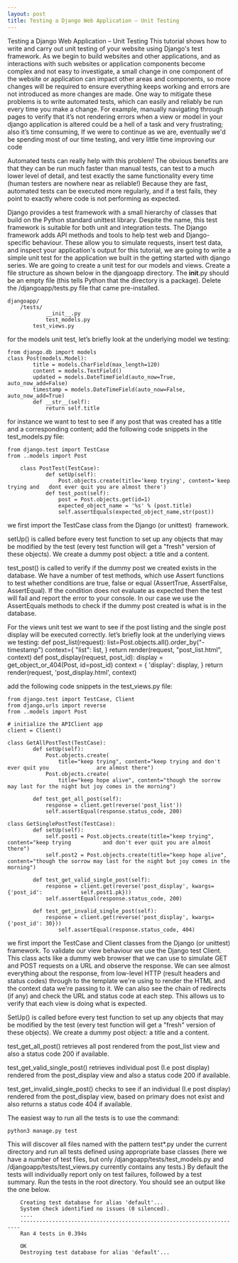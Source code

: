```yaml
---
layout: post
title: Testing a Django Web Application – Unit Testing
---
```

Testing a Django Web Application – Unit Testing
This tutorial shows how to write and carry out unit testing of your website using Django's test framework. As we begin to build websites and other applications, and as interactions with such websites or application components become complex and not easy to investigate,  a small change in one component of the website or application can impact other areas and components, so more changes will be required to ensure everything keeps working and errors are not introduced as more changes are made.  One way to mitigate these problems is to write automated tests, which can easily and reliably be run every time you make a change. For example, manually navigating through pages to verify that it’s not rendering errors when a view  or model in your django application is altered could be a hell of a task and very frustrating; also it’s time consuming,  If we were to continue as we are, eventually we'd be spending most of our time testing, and very little time improving our code

Automated tests can really help with this problem! The obvious benefits are that they can be run much faster than manual tests, can test to a much lower level of detail, and test exactly the same functionality every time (human testers are nowhere near as reliable!) Because they are fast, automated tests can be executed more regularly, and if a test fails, they point to exactly where code is not performing as expected.

Django provides a test framework with a small hierarchy of classes that build on the Python standard unittest library. Despite the name, this test framework is suitable for both unit and integration tests. The Django framework adds API methods and tools to help test web and Django-specific behaviour. These allow you to simulate requests, insert test data, and inspect your application's output
for this tutorial, we are going to write a simple unit test for the application  we built in the getting started with django series. We are going to create a unit test for our models and views. Create a file structure as shown below in the djangoapp directory. The __init__.py should be an empty file (this tells Python that the directory is a package). Delete the /djangoapp/tests.py file that came pre-installed.

	djangoapp/
  		/tests/
    			__init__.py
    			test_models.py
   			test_views.py

for the models unit test, let’s briefly look at the underlying model we testing:

	from django.db import models
	class Post(models.Model):
    		title = models.CharField(max_length=120)
    		content = models.TextField()
    		updated = models.DateTimeField(auto_now=True, auto_now_add=False)
    		timestamp = models.DateTimeField(auto_now=False, auto_now_add=True)
    		def __str__(self):
        		return self.title

for instance we want to test to see if any post that was created has a title and a corresponding content; add the following code snippets in the test_models.py file:


	from django.test import TestCase
	from ..models import Post

		class PostTest(TestCase):
    			def setUp(self):
        			Post.objects.create(title='keep trying', content='keep trying and 	dont ever quit you are almost there')
    			def test_post(self):
        			post = Post.objects.get(id=1)
        			expected_object_name = '%s' % (post.title)
        			self.assertEquals(expected_object_name,str(post))

we first import the TestCase class from the Django (or unittest)  framework.

setUp() is called before every test function to set up any objects that may be modified by the test (every test function will get a "fresh" version of these objects). We create a dummy post object: a title and a content.

test_post() is called to verify if the dummy post we created exists in the database. We have a number of test methods, which use Assert functions to test whether conditions are true, false or equal (AssertTrue, AssertFalse, AssertEqual). If the condition does not evaluate as expected then the test will fail and report the error to your console. In our case we use the  AssertEquals methods to check if the dummy post created is what is in the database.

For the views unit test we want to see if the post listing and the single post display will be executed correctly. let’s briefly look at the underlying views we testing:
		def post_list(request):
    			list=Post.objects.all().order_by("-timestamp")
    			context={
        			"list": list,
    			}
    			return render(request, "post_list.html", context)
		def post_display(request, post_id):
    			display = get_object_or_404(Post, id=post_id)
    			context = {
        			'display': display,
    			}
    			return render(request, 'post_display.html', context)

add the following code snippets in the test_views.py file:

	from django.test import TestCase, Client
	from django.urls import reverse
	from ..models import Post

	# initialize the APIClient app
	client = Client()

	class GetAllPostTest(TestCase):
    		def setUp(self):
        		Post.objects.create(
            		title="keep trying", content="keep trying and don't ever quit you 				are almost there")
        		Post.objects.create(
            		title="keep hope alive", content="though the sorrow may last for the night but joy comes in the morning")

    		def test_get_all_post(self):
        		response = client.get(reverse('post_list'))
        		self.assertEqual(response.status_code, 200)

	class GetSinglePostTest(TestCase):
    		def setUp(self):
        		self.post1 = Post.objects.create(title="keep trying", content="keep trying 			and don't ever quit you are almost there")
        		self.post2 = Post.objects.create(title="keep hope alive", content="though the sorrow may last for the night but joy comes in the morning")

    		def test_get_valid_single_post(self):
        		response = client.get(reverse('post_display', kwargs={'post_id': 			self.post1.pk}))
        		self.assertEqual(response.status_code, 200)

    		def test_get_invalid_single_post(self):
        		response = client.get(reverse('post_display', kwargs={'post_id': 30}))
        			self.assertEqual(response.status_code, 404)

we first import the TestCase and Client classes from the Django (or unittest) framework. To validate our view behaviour we use the Django test Client. This class acts like a dummy web browser that we can use to simulate GET and POST requests on a URL and observe the response. We can see almost everything about the response, from low-level HTTP (result headers and status codes) through to the template we're using to render the HTML and the context data we're passing to it. We can also see the chain of redirects (if any) and check the URL and status code at each step. This allows us to verify that each view is doing what is expected.

SetUp() is called before every test function to set up any objects that may be modified by the test (every test function will get a "fresh" version of these objects). We create a dummy post object: a title and a content.

test_get_all_post() retrieves all post rendered from the post_list view and also a status code 200 if available.

test_get_valid_single_post() retrieves individual post (I.e post display) rendered from the post_display view and also a status code 200 if available.

test_get_invalid_single_post() checks to see if an individual (I.e post display) rendered from the post_display view, based on primary does not exist and also returns a status code 404  if available.


The easiest way to run all the tests is to use the command:

	python3 manage.py test

This will discover all files named with the pattern test*.py under the current directory and run all tests defined using appropriate base classes (here we have a number of test files, but only /djangoapp/tests/test_models.py and /djangoapp/tests/test_views.py currently contains any tests.) By default the tests will individually report only on test failures, followed by a test summary.
Run the tests in the root directory. You should see an output like the one below.

		Creating test database for alias 'default'...
		System check identified no issues (0 silenced).
		....
		----------------------------------------------------------------------
		Ran 4 tests in 0.394s

		OK
		Destroying test database for alias 'default'...
